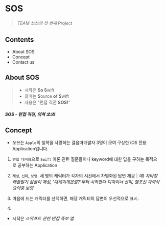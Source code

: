 # SOS
> ###### TEAM 쏘쓰의 첫 번째 Project

## Contents

* About SOS
* Concept
* Contact us


## About SOS 

> - 시작은 **So S**wift
> - 의미는 **S**ource **o**f **S**wift
> - 사용은 "면접 직전 **SOS!**"

#### ***SOS - 면접 직전, 외쳐 쏘쓰!***


## Concept

- 쏘쓰는 `Apple`의 철학을 사랑하는 걸음마개발자 3명이 모여 구상한 iOS 전용 Application입니다. 

1. `면접 대비용`으로 `Swift` 이론 관련 질문들이나 keyword에 대한 답을 구하는 목적으로 공부하는 Application

2. `재성`, `선미`, `보영`. 세 명의 캐릭터가 각자의 시선에서 차별화된 답변 제공 | *예) 자타칭 애플말기 컴돌이 재성, '대체이게몬말?'부터 시작한다 디자이너 선미, 헬조선 과외식 요약충 보영*

3. 마음에 드는 캐릭터를 선택하면, 해당 캐릭터의 답변이 우선적으로 표시.

4. 


- 시작은 *스위프트 관련 면접 족보 앱*
